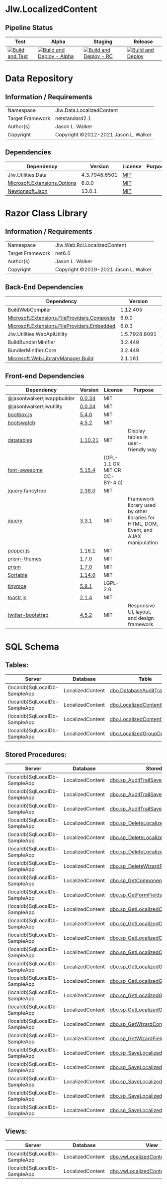 <!-- Do not edit this file directly. The README.md file is auto-generated during the build process, and any changes you make will be overwritten. If you need to make changes to this file, update the /build-scripts/templates/ReadmeTemplate.md file.  -->
<!--  -->
# Jlw.LocalizedContent

## Pipeline Status

| Test | Alpha | Staging | Release |
|-----|-----|-----|-----|
| [![Build and Test](https://github.com/JasonLWalker/Jlw.LocalizedContent/actions/workflows/build-test.yml/badge.svg)](https://github.com/JasonLWalker/Jlw.LocalizedContent/actions/workflows/build-test.yml) | [![Build and Deploy - Alpha](https://github.com/JasonLWalker/Jlw.LocalizedContent/actions/workflows/build-deploy-alpha.yml/badge.svg)](https://github.com/JasonLWalker/Jlw.LocalizedContent/actions/workflows/build-deploy-alpha.yml) | [![Build and Deploy - RC](https://github.com/JasonLWalker/Jlw.LocalizedContent/actions/workflows/build-deploy-rc.yml/badge.svg)](https://github.com/JasonLWalker/Jlw.LocalizedContent/actions/workflows/build-deploy-rc.yml) |[![Build and Deploy](https://github.com/JasonLWalker/Jlw.LocalizedContent/actions/workflows/build-deploy.yml/badge.svg)](https://github.com/JasonLWalker/Jlw.LocalizedContent/actions/workflows/build-deploy.yml) | 


# Data Repository
<!--  -->

## Information / Requirements
|||
|-----|-----|
|Namespace|Jlw.Data.LocalizedContent|
|Target Framework|netstandard2.1|
|Author(s)|Jason L. Walker|
|Copyright|Copyright ©2012-2021 Jason L. Walker|


## Dependencies

|Dependency|Version|License|Purpose|
|-----|-----|-----|-----|
|Jlw.Utilities.Data|4.3.7948.6501|[MIT](https://licenses.nuget.org/MIT)||
|[Microsoft.Extensions.Options](https://dot.net/)|6.0.0|[MIT](https://licenses.nuget.org/MIT)||
|[Newtonsoft.Json](https://www.newtonsoft.com/json)|13.0.1|[MIT](https://licenses.nuget.org/MIT)||


# Razor Class Library
<!--  -->
## Information / Requirements

|||
|-----|-----|
|Namespace|Jlw.Web.Rcl.LocalizedContent|
|Target Framework|net6.0|
|Author(s)|Jason L. Walker|
|Copyright|Copyright ©2019-2021 Jason L. Walker|


## Back-End Dependencies

|Dependency|Version|License|Purpose|
|-----|-----|-----|-----|
|BuildWebCompiler|1.12.405|[...](https://github.com/madskristensen/WebCompiler/blob/master/LICENSE)||
|[Microsoft.Extensions.FileProviders.Composite](https://dot.net/)|6.0.0|[MIT](https://licenses.nuget.org/MIT)||
|[Microsoft.Extensions.FileProviders.Embedded](https://asp.net/)|6.0.3|[MIT](https://licenses.nuget.org/MIT)||
|Jlw.Utilities.WebApiUtility|1.5.7928.8091|[MIT](https://licenses.nuget.org/MIT)||
|BuildBundlerMinifier|3.2.449|[...](https://github.com/madskristensen/BundlerMinifier/blob/master/LICENSE)||
|BundlerMinifier.Core|3.2.449|[...](https://github.com/madskristensen/BundlerMinifier/blob/master/LICENSE)||
|[Microsoft.Web.LibraryManager.Build](https://github.com/aspnet/LibraryManager)|2.1.161|[License.txt](https://aka.ms/deprecateLicenseUrl)||


## Front-end Dependencies
|Dependency|Version|License|Purpose|
|-----|-----|-----|-----|
|@jasonlwalker/jlwappbuilder|[0.0.34](https://github.com/JasonLWalker/Jlw.Package.Releases.git)|MIT||
|@jasonlwalker/jlwutility|[0.0.34](https://github.com/JasonLWalker/Jlw.Package.Releases.git)|MIT||
|[bootbox.js](http://bootboxjs.com)|[5.4.0](https://github.com/makeusabrew/bootbox.git)|MIT||
|[bootswatch](http://bootswatch.com/)|[4.5.2](https://github.com/thomaspark/bootswatch.git)|MIT||
|[datatables](http://datatables.net)|[1.10.21](https://github.com/DataTables/DataTables.git)|MIT|Display tables in user-friendly way|
|[font-awesome](https://fontawesome.com/)|[5.15.4](https://github.com/FortAwesome/Font-Awesome.git)|(OFL-1.1 OR MIT OR CC-BY-4.0)||
|jquery.fancytree|[2.38.0](https://github.com/mar10/fancytree)|MIT||
|[jquery](http://jquery.com/)|[3.3.1](https://github.com/jquery/jquery.git)|MIT|Framework library used by other libraries for HTML, DOM, Event, and AJAX manipulation|
|[popper.js](https://popper.js.org/)|[1.16.1](https://github.com/popperjs/popper-core.git)|MIT||
|[prism-themes](https://github.com/prismjs/prism-themes#readme)|[1.7.0](https://github.com/prismjs/prism-themes.git)|MIT||
|[prism](http://prismjs.com/)|[1.7.0](https://github.com/PrismJS/prism.git)|MIT||
|[Sortable](http://rubaxa.github.io/Sortable/)|[1.14.0](https://github.com/rubaxa/Sortable.git)|MIT||
|[tinymce](http://www.tinymce.com)|[5.8.1](https://github.com/tinymce/tinymce.git)|LGPL-2.0||
|[toastr.js](http://www.toastrjs.com)|[2.1.4](https://github.com/CodeSeven/toastr.git)|MIT||
|[twitter-bootstrap](http://getbootstrap.com/)|[4.5.2](https://github.com/twbs/bootstrap)|MIT|Responsive UI, layout, and design framework|


<!--  -->
# SQL Schema

## Tables:

|Server|Database|Table|Purpose|
|-----|-----|-----|-----|
|(localdb)SqlLocalDb-SampleApp|LocalizedContent|[dbo.DatabaseAuditTrail](_git//?path=SqlSchema/Table/dbo.DatabaseAuditTrail.sql)||
|(localdb)SqlLocalDb-SampleApp|LocalizedContent|[dbo.LocalizedContentFields](_git//?path=SqlSchema/Table/dbo.LocalizedContentFields.sql)||
|(localdb)SqlLocalDb-SampleApp|LocalizedContent|[dbo.LocalizedContentText](_git//?path=SqlSchema/Table/dbo.LocalizedContentText.sql)||
|(localdb)SqlLocalDb-SampleApp|LocalizedContent|[dbo.LocalizedGroupDataItems](_git//?path=SqlSchema/Table/dbo.LocalizedGroupDataItems.sql)||


## Stored Procedures:

|Server|Database|Stored Procedure|Purpose|
|-----|-----|-----|-----|
|(localdb)SqlLocalDb-SampleApp|LocalizedContent|[dbo.sp_AuditTrailSave_LocalizedContentField](_git//?path=SqlSchema/StoredProcedure/dbo.sp_AuditTrailSave_LocalizedContentField.sql)||
|(localdb)SqlLocalDb-SampleApp|LocalizedContent|[dbo.sp_AuditTrailSave_LocalizedContentText](_git//?path=SqlSchema/StoredProcedure/dbo.sp_AuditTrailSave_LocalizedContentText.sql)||
|(localdb)SqlLocalDb-SampleApp|LocalizedContent|[dbo.sp_AuditTrailSave_LocalizedGroupDataItems](_git//?path=SqlSchema/StoredProcedure/dbo.sp_AuditTrailSave_LocalizedGroupDataItems.sql)||
|(localdb)SqlLocalDb-SampleApp|LocalizedContent|[dbo.sp_DeleteLocalizedContentFieldRecord](_git//?path=SqlSchema/StoredProcedure/dbo.sp_DeleteLocalizedContentFieldRecord.sql)||
|(localdb)SqlLocalDb-SampleApp|LocalizedContent|[dbo.sp_DeleteLocalizedContentTextRecord](_git//?path=SqlSchema/StoredProcedure/dbo.sp_DeleteLocalizedContentTextRecord.sql)||
|(localdb)SqlLocalDb-SampleApp|LocalizedContent|[dbo.sp_DeleteLocalizedGroupDataItemRecord](_git//?path=SqlSchema/StoredProcedure/dbo.sp_DeleteLocalizedGroupDataItemRecord.sql)||
|(localdb)SqlLocalDb-SampleApp|LocalizedContent|[dbo.sp_DeleteWizardFieldRecursive](_git//?path=SqlSchema/StoredProcedure/dbo.sp_DeleteWizardFieldRecursive.sql)||
|(localdb)SqlLocalDb-SampleApp|LocalizedContent|[dbo.sp_GetComponentList](_git//?path=SqlSchema/StoredProcedure/dbo.sp_GetComponentList.sql)||
|(localdb)SqlLocalDb-SampleApp|LocalizedContent|[dbo.sp_GetFormFields](_git//?path=SqlSchema/StoredProcedure/dbo.sp_GetFormFields.sql)||
|(localdb)SqlLocalDb-SampleApp|LocalizedContent|[dbo.sp_GetLocalizedContentFieldRecord](_git//?path=SqlSchema/StoredProcedure/dbo.sp_GetLocalizedContentFieldRecord.sql)||
|(localdb)SqlLocalDb-SampleApp|LocalizedContent|[dbo.sp_GetLocalizedContentFieldsDt](_git//?path=SqlSchema/StoredProcedure/dbo.sp_GetLocalizedContentFieldsDt.sql)||
|(localdb)SqlLocalDb-SampleApp|LocalizedContent|[dbo.sp_GetLocalizedContentTextDt](_git//?path=SqlSchema/StoredProcedure/dbo.sp_GetLocalizedContentTextDt.sql)||
|(localdb)SqlLocalDb-SampleApp|LocalizedContent|[dbo.sp_GetLocalizedContentTextRecord](_git//?path=SqlSchema/StoredProcedure/dbo.sp_GetLocalizedContentTextRecord.sql)||
|(localdb)SqlLocalDb-SampleApp|LocalizedContent|[dbo.sp_GetLocalizedGroupDataItemRecord](_git//?path=SqlSchema/StoredProcedure/dbo.sp_GetLocalizedGroupDataItemRecord.sql)||
|(localdb)SqlLocalDb-SampleApp|LocalizedContent|[dbo.sp_GetLocalizedGroupDataItems](_git//?path=SqlSchema/StoredProcedure/dbo.sp_GetLocalizedGroupDataItems.sql)||
|(localdb)SqlLocalDb-SampleApp|LocalizedContent|[dbo.sp_GetLocalizedGroupDataItemsDt](_git//?path=SqlSchema/StoredProcedure/dbo.sp_GetLocalizedGroupDataItemsDt.sql)||
|(localdb)SqlLocalDb-SampleApp|LocalizedContent|[dbo.sp_GetLocalizedGroupDataItemValue](_git//?path=SqlSchema/StoredProcedure/dbo.sp_GetLocalizedGroupDataItemValue.sql)||
|(localdb)SqlLocalDb-SampleApp|LocalizedContent|[dbo.sp_GetWizardContentFieldRecord](_git//?path=SqlSchema/StoredProcedure/dbo.sp_GetWizardContentFieldRecord.sql)||
|(localdb)SqlLocalDb-SampleApp|LocalizedContent|[dbo.sp_GetWizardFields](_git//?path=SqlSchema/StoredProcedure/dbo.sp_GetWizardFields.sql)||
|(localdb)SqlLocalDb-SampleApp|LocalizedContent|[dbo.sp_SaveLocalizedContentFieldData](_git//?path=SqlSchema/StoredProcedure/dbo.sp_SaveLocalizedContentFieldData.sql)||
|(localdb)SqlLocalDb-SampleApp|LocalizedContent|[dbo.sp_SaveLocalizedContentFieldParentOrder](_git//?path=SqlSchema/StoredProcedure/dbo.sp_SaveLocalizedContentFieldParentOrder.sql)||
|(localdb)SqlLocalDb-SampleApp|LocalizedContent|[dbo.sp_SaveLocalizedContentFieldRecord](_git//?path=SqlSchema/StoredProcedure/dbo.sp_SaveLocalizedContentFieldRecord.sql)||
|(localdb)SqlLocalDb-SampleApp|LocalizedContent|[dbo.sp_SaveLocalizedContentTextRecord](_git//?path=SqlSchema/StoredProcedure/dbo.sp_SaveLocalizedContentTextRecord.sql)||
|(localdb)SqlLocalDb-SampleApp|LocalizedContent|[dbo.sp_SaveLocalizedGroupDataItemRecord](_git//?path=SqlSchema/StoredProcedure/dbo.sp_SaveLocalizedGroupDataItemRecord.sql)||


## Views:

|Server|Database|View|Purpose|
|-----|-----|-----|-----|
|(localdb)SqlLocalDb-SampleApp|LocalizedContent|[dbo.vwLocalizedContentField_Audit](_git//?path=SqlSchema/View/dbo.vwLocalizedContentField_Audit.sql)||
|(localdb)SqlLocalDb-SampleApp|LocalizedContent|[dbo.vwLocalizedContentText_Audit](_git//?path=SqlSchema/View/dbo.vwLocalizedContentText_Audit.sql)||




